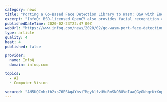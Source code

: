 ```yaml
---
category: news
title: "Porting a Go-Based Face Detection Library to Wasm: Q&A with Endre Simo"
excerpt: "InfoQ: BSD-licensed OpenCV also provides facial recognition capabilities and wrappers for a number of other languages, including JavaScript. What drove you to write Pigo, what features does it provide, and what differentiates it from OpenCV? Simo: First of all, I do not really like wrappers or bindings around an existing library, even though it ..."
publishedDateTime: 2020-02-23T22:47:00Z
webUrl: "https://www.infoq.com/news/2020/02/go-wasm-port-face-detection/"
type: article
quality: 4
heat: 4
published: false

provider:
  name: InfoQ
  domain: infoq.com

topics:
  - AI
  - Computer Vision

secured: "AN5UQCmbzfb2xs76ESAqAYbsiYMgyklfvUVuRmSNOBUVdIaaQGyGNhgrK+XnpMxv6RTFtSRYOzC9W2xu2+r/UeVUnE59g2o5CXFGnlwZGbsBxYdDloAzwJIJOywmq6dYSJynzdc8q0n/VpjaPGH6OXOAa7VSZ6vYp2EgQv0UJUHJsNyenTNo+K/jOY9j2H/FIvCVwFLIh9e77aHrbdVBCwQKCH6tIRCxMX14GdkwZDBSbxn3D/aVh+X7kmnsyt+QA8IrXeLKGm0ISsgHFH29elHuZdKDIzLrrCSYlq7YHzh5lDz+V/SSoRAOStcYH0DmhgpDFC9kk7v/qr+eNxdu88uhQTGnEpZSfNgfdjQewuwwMrZcTyfOLBQ3LoLKvQ4tHRRmJv1wxFSEBp3SjL6o4KzahtTpZ8sr61l3XZ94Yg6bn/NZdeQ4xXQwi48cQZHlp72/CdLJVBK6hLn97ZclZUe1p010gnS/X5nnFAzWomo=;cu3Vw8SXG8QIDj4fI6DgOA=="
---
```


